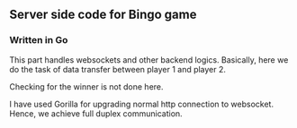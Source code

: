 ## Server side code for Bingo game

### Written in Go

This part handles websockets and other backend logics. Basically, here we do the task of data transfer between player 1 and player 2.

Checking for the winner is not done here.

I have used Gorilla for upgrading normal http connection to websocket. Hence, we achieve full duplex communication.